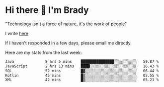 # Hi there 👋 I'm Brady

"Technology isn't a force of nature, it's the work of people"

I write [here](https://github.com/hawk0120/blog)

If I haven't responded in a few days, please email me directly. 

Here are my stats from the last week:
<!--START_SECTION:waka-->

```txt
Java              8 hrs 5 mins    ███████████████░░░░░░░░░░   59.87 %
JavaScript        2 hrs 13 mins   ████░░░░░░░░░░░░░░░░░░░░░   16.43 %
SQL               52 mins         █▓░░░░░░░░░░░░░░░░░░░░░░░   06.44 %
Kotlin            45 mins         █▒░░░░░░░░░░░░░░░░░░░░░░░   05.55 %
XML               42 mins         █▒░░░░░░░░░░░░░░░░░░░░░░░   05.21 %
```

<!--END_SECTION:waka-->


